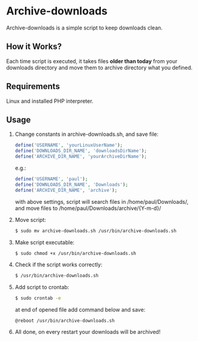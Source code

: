 # Archive-downloads

Archive-downloads is a simple script to keep downloads clean.

## How it Works?

Each time script is executed, it takes files **older than today** from your downloads directory and move them to archive directory what you defined.

## Requirements

Linux and installed PHP interpreter.

## Usage

1. Change constants in archive-downloads.sh, and save file:

   ```php
   define('USERNAME', 'yourLinuxUserName');
   define('DOWNLOADS_DIR_NAME', 'downloadsDirName');
   define('ARCHIVE_DIR_NAME', 'yourArchiveDirName');
   ```
   e.g.:
   ```php
   define('USERNAME', 'paul');
   define('DOWNLOADS_DIR_NAME', 'Downloads');
   define('ARCHIVE_DIR_NAME', 'archive');
   ```
   with above settings, script will search files in /home/paul/Downloads/, and move files to 
   /home/paul/Downloads/archive/{Y-m-d}/
2. Move script:
   
   ```bash
   $ sudo mv archive-downloads.sh /usr/bin/archive-downloads.sh
   ```
3. Make script executable:

   ```bash
   $ sudo chmod +x /usr/bin/archive-downloads.sh
   ```
4. Check if the script works correctly:
   ```bash
   $ /usr/bin/archive-downloads.sh
   ```
5. Add script to crontab:

   ```bash
   $ sudo crontab -e
   ```
   at end of opened file add command below and save:
   ```text
   @reboot /usr/bin/archive-downloads.sh
   ```
6. All done, on every restart your downloads will be archived!
